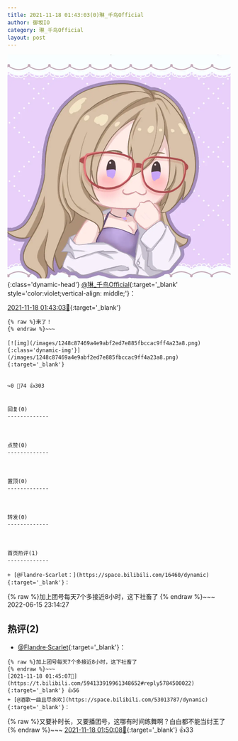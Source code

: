 ```yaml
---
title: 2021-11-18 01:43:03(0)琳_千鸟Official
author: 御坂IO
category: 琳_千鸟Official
layout: post
---
```


![img](/images/c0a88f85ebd0d056f37b114e0748e69556c8b488.jpg){:class='dynamic-head'}
[@琳_千鸟Official](https://space.bilibili.com/1620923329/dynamic){:target='_blank' style='color:violet;vertical-align: middle;'}：

[2021-11-18 01:43:03🔗](https://t.bilibili.com/594133919961348652){:target='_blank'}

~~~
{% raw %}来了！
{% endraw %}~~~

[![img](/images/1248c87469a4e9abf2ed7e885fbccac9ff4a23a8.png){:class='dynamic-img'}](/images/1248c87469a4e9abf2ed7e885fbccac9ff4a23a8.png){:target='_blank'}


↪️0 💬74 👍303


回复(0)
-------------



点赞(0)
-------------



置顶(0)
-------------



转发(0)
-------------



首页热评(1)
-------------

+ [@Flandre·Scarlet：](https://space.bilibili.com/16460/dynamic){:target='_blank'}：
~~~
{% raw %}加上团号每天7个多接近8小时，这下社畜了
{% endraw %}~~~
2022-06-15 23:14:27


热评(2)
-------------

+ [@Flandre·Scarlet](https://space.bilibili.com/16460/dynamic){:target='_blank'}：
~~~
{% raw %}加上团号每天7个多接近8小时，这下社畜了
{% endraw %}~~~
[2021-11-18 01:45:07🔗](https://t.bilibili.com/594133919961348652#reply5784500022){:target='_blank'} 👍56
+ [@酒歌一曲且尽余欢](https://space.bilibili.com/53013787/dynamic){:target='_blank'}：
~~~
{% raw %}又要补时长，又要播团号，这哪有时间练舞啊？白白都不能当纣王了
{% endraw %}~~~
[2021-11-18 01:50:08🔗](https://t.bilibili.com/594133919961348652#reply5784504299){:target='_blank'} 👍33


